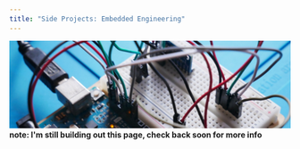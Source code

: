 ```yaml
---
title: "Side Projects: Embedded Engineering"
---
```

![embedded eng banner](img/embedded_eng.png)
__note: I'm still building out this page, check back soon for more info__
